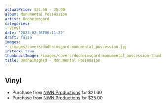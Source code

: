 ```yaml
---
actualPrice: $21.60 - 25.00
album: Monumental Possession
artist: Dodheimsgard
categories:
- Vinyl
date: '2023-02-03T06:11:22'
draft: false
images:
- /images/covers/dodheimsgard-monumental_possession.jpg
inStock: true
thumbnailImage: /images/covers/dodheimsgard-monumental_possession-thumb.jpg
title: Dodheimsgard - Monumental Possession
---
```


## Vinyl
* Purchase from [NWN Productions](http://shop.nwnprod.com/index.php?route=product/product&path=75&product_id=27988&sort=pd.name&order=ASC) for $21.60
* Purchase from [NWN Productions](http://shop.nwnprod.com/index.php?route=product/product&path=75&product_id=31174&sort=pd.name&order=ASC) for $25.00
